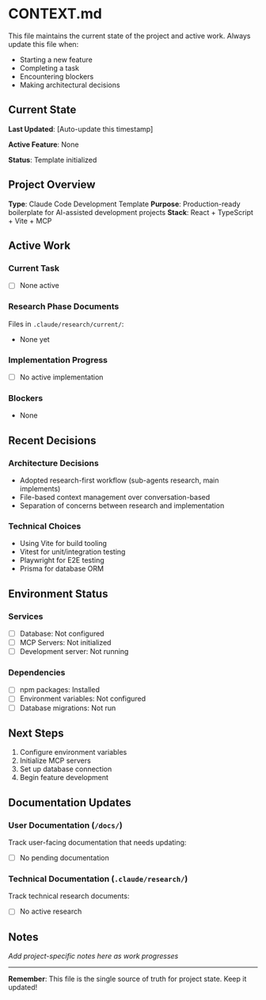 # CONTEXT.md

This file maintains the current state of the project and active work. Always update this file when:
- Starting a new feature
- Completing a task
- Encountering blockers
- Making architectural decisions

## Current State

**Last Updated**: [Auto-update this timestamp]

**Active Feature**: None

**Status**: Template initialized

## Project Overview

**Type**: Claude Code Development Template
**Purpose**: Production-ready boilerplate for AI-assisted development projects
**Stack**: React + TypeScript + Vite + MCP

## Active Work

### Current Task
- [ ] None active

### Research Phase Documents
Files in `.claude/research/current/`:
- None yet

### Implementation Progress
- [ ] No active implementation

### Blockers
- None

## Recent Decisions

### Architecture Decisions
- Adopted research-first workflow (sub-agents research, main implements)
- File-based context management over conversation-based
- Separation of concerns between research and implementation

### Technical Choices
- Using Vite for build tooling
- Vitest for unit/integration testing  
- Playwright for E2E testing
- Prisma for database ORM

## Environment Status

### Services
- [ ] Database: Not configured
- [ ] MCP Servers: Not initialized
- [ ] Development server: Not running

### Dependencies
- [ ] npm packages: Installed
- [ ] Environment variables: Not configured
- [ ] Database migrations: Not run

## Next Steps

1. Configure environment variables
2. Initialize MCP servers
3. Set up database connection
4. Begin feature development

## Documentation Updates

### User Documentation (`/docs/`)
Track user-facing documentation that needs updating:
- [ ] No pending documentation

### Technical Documentation (`.claude/research/`)
Track technical research documents:
- [ ] No active research

## Notes

*Add project-specific notes here as work progresses*

---

**Remember**: This file is the single source of truth for project state. Keep it updated!